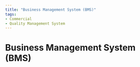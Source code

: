 ```yaml
---
title: "Business Management System (BMS)"
tags: 
- Commercial
- Quality Management System
---
```

# Business Management System (BMS)

